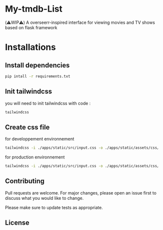# My-tmdb-List

(:warning:WIP:warning:)
A overseerr-inspired interface for viewing movies and TV shows based on flask framework

# Installations
## Install dependencies
```bash
pip intall -r requirements.txt
```

## Init tailwindcss
you will need to init tailwindcss with code :
```bash
tailwindcss
```

## Create css file
for developpement environnement
```bash
tailwindcss -i ./apps/static/src/input.css -o ./apps/static/assets/css/styles.css --watch
```
for production environnement
```bash
tailwindcss -i ./apps/static/src/input.css -o ./apps/static/assets/css/styles.css --minify
```
## Contributing

Pull requests are welcome. For major changes, please open an issue first
to discuss what you would like to change.

Please make sure to update tests as appropriate.

## License
<!-- 
[MIT](https://choosealicense.com/licenses/mit/) -->